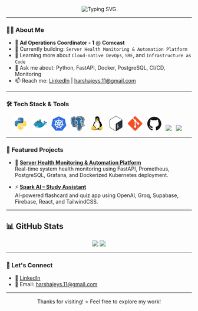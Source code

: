 <p align="center">
  <img 
    src="https://readme-typing-svg.demolab.com?font=Caveat&size=28&duration=3000&pause=1000&color=F75C7E&center=true&vCenter=true&width=500&lines=Hello!+I'm+Harshaavardhan+RS" 
    alt="Typing SVG"
  />
</p>

---

### 🧑‍💻 About Me

- 🏢 **Ad Operations Coordinator - 1** @ **Comcast**
- 🔧 Currently building: `Server Health Monitoring & Automation Platform`
- 🧠 Learning more about `Cloud-native DevOps`, `SRE`, and `Infrastructure as Code`
- 💬 Ask me about: Python, FastAPI, Docker, PostgreSQL, CI/CD, Monitoring
- 📫 Reach me: [LinkedIn](https://www.linkedin.com/in/harshaa-hv/) | harshajeys.11@gmail.com

---

### 🛠️ Tech Stack & Tools

<div align="center">
  <img src="https://github.com/devicons/devicon/blob/master/icons/python/python-original.svg" width="40px" /> &nbsp;
  <img src="https://github.com/devicons/devicon/blob/master/icons/docker/docker-original.svg" width="40px" /> &nbsp;
  <img src="https://github.com/devicons/devicon/blob/master/icons/kubernetes/kubernetes-plain.svg" width="40px" /> &nbsp;
  <img src="https://github.com/devicons/devicon/blob/master/icons/postgresql/postgresql-original.svg" width="40px" /> &nbsp;
  <img src="https://github.com/devicons/devicon/blob/master/icons/linux/linux-original.svg" width="40px" /> &nbsp;
  <img src="https://github.com/devicons/devicon/blob/master/icons/bash/bash-original.svg" width="40px" /> &nbsp;
  <img src="https://github.com/devicons/devicon/blob/master/icons/git/git-original.svg" width="40px" /> &nbsp;
  <img src="https://github.com/devicons/devicon/blob/master/icons/github/github-original.svg" width="40px" /> &nbsp;
  <img src="https://www.vectorlogo.zone/logos/grafana/grafana-icon.svg" width="40px" /> &nbsp;
  <img src="https://www.vectorlogo.zone/logos/prometheusio/prometheusio-icon.svg" width="40px" /> &nbsp;
</div>

---

### 🚀 Featured Projects

- 🔧 [**Server Health Monitoring & Automation Platform**](https://github.com/HarshaVardhan1111/Server-Health-Monitoring-Automation-Platform)  
  Real-time system health monitoring using FastAPI, Prometheus, PostgreSQL, Grafana, and Dockerized Kubernetes deployment.

- ⚡ [**Spark AI – Study Assistant**](https://github.com/HarshaVardhan1111/Spark-AI)  
  AI-powered flashcard and quiz app using OpenAI, Groq, Supabase, Firebase, React, and TailwindCSS.

---

## 📊 GitHub Stats

<p align="center">
  <img 
    src="https://github-readme-stats.vercel.app/api?username=HarshaVardhan1111&show_icons=true&hide_border=true&title_color=007acc&text_color=333&icon_color=007acc&bg_color=ffffff00" 
    width="44%" 
  />
  <img 
    src="https://github-readme-stats.vercel.app/api/top-langs/?username=HarshaVardhan1111&layout=compact&hide=html&hide_border=true&title_color=007acc&text_color=333&bg_color=ffffff00" 
    width="44%" 
  />
</p>

---


### 🤝 Let's Connect

- 💼 [LinkedIn](https://www.linkedin.com/in/harshaa-hv/)
- 📧 Email: harshajeys.11@gmail.com

---

<p align="center">Thanks for visiting! ⭐ Feel free to explore my work!</p>
